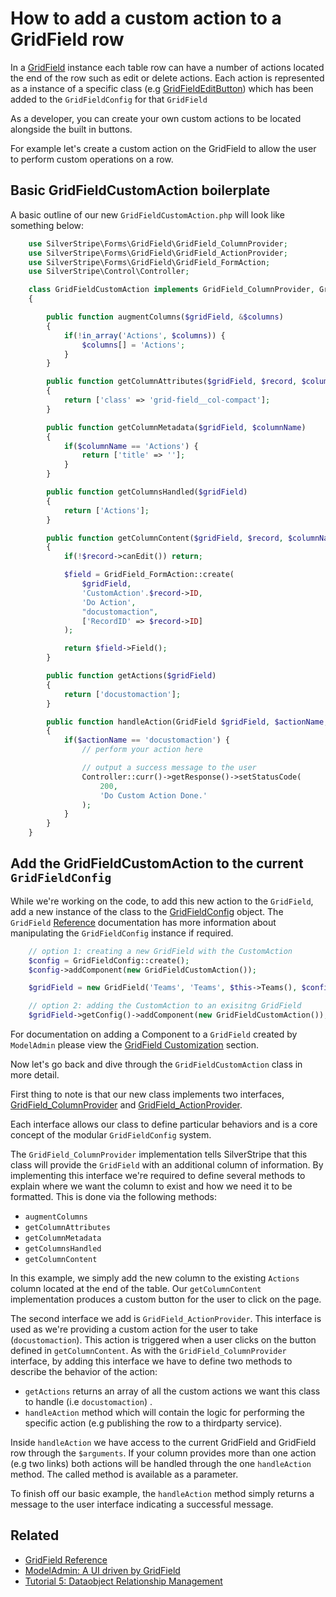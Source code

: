 # How to add a custom action to a GridField row

In a [GridField](/developer_guides/forms/field_types/gridfield) instance each table row can have a
number of actions located the end of the row such as edit or delete actions.
Each action is represented as a instance of a specific class
(e.g [GridFieldEditButton](api:SilverStripe\Forms\GridField\GridFieldEditButton)) which has been added to the `GridFieldConfig`
for that `GridField`

As a developer, you can create your own custom actions to be located alongside
the built in buttons.

For example let's create a custom action on the GridField to allow the user to
perform custom operations on a row.

## Basic GridFieldCustomAction boilerplate

A basic outline of our new `GridFieldCustomAction.php` will look like something
below:


```php
	use SilverStripe\Forms\GridField\GridField_ColumnProvider;
	use SilverStripe\Forms\GridField\GridField_ActionProvider;
	use SilverStripe\Forms\GridField\GridField_FormAction;
	use SilverStripe\Control\Controller;

    class GridFieldCustomAction implements GridField_ColumnProvider, GridField_ActionProvider 
    {

        public function augmentColumns($gridField, &$columns) 
        {
            if(!in_array('Actions', $columns)) {
                $columns[] = 'Actions';
            }
        }

        public function getColumnAttributes($gridField, $record, $columnName) 
        {
            return ['class' => 'grid-field__col-compact'];
        }

        public function getColumnMetadata($gridField, $columnName) 
        {
            if($columnName == 'Actions') {
                return ['title' => ''];
            }
        }

        public function getColumnsHandled($gridField) 
        {
            return ['Actions'];
        }

        public function getColumnContent($gridField, $record, $columnName) 
        {
            if(!$record->canEdit()) return;

            $field = GridField_FormAction::create(
                $gridField,
                'CustomAction'.$record->ID,
                'Do Action',
                "docustomaction",
                ['RecordID' => $record->ID]
            );

            return $field->Field();
        }

        public function getActions($gridField) 
        {
            return ['docustomaction'];
        }

        public function handleAction(GridField $gridField, $actionName, $arguments, $data) 
        {
            if($actionName == 'docustomaction') {
                // perform your action here

                // output a success message to the user
                Controller::curr()->getResponse()->setStatusCode(
                    200,
                    'Do Custom Action Done.'
                );
            }
        }
    }

```

## Add the GridFieldCustomAction to the current `GridFieldConfig`

While we're working on the code, to add this new action to the `GridField`, add
a new instance of the class to the [GridFieldConfig](api:SilverStripe\Forms\GridField\GridFieldConfig) object. The `GridField`
[Reference](/developer_guides/forms/field_types/gridfield) documentation has more information about
manipulating the `GridFieldConfig` instance if required.


```php
    // option 1: creating a new GridField with the CustomAction
    $config = GridFieldConfig::create();
    $config->addComponent(new GridFieldCustomAction());

    $gridField = new GridField('Teams', 'Teams', $this->Teams(), $config);

    // option 2: adding the CustomAction to an exisitng GridField
    $gridField->getConfig()->addComponent(new GridFieldCustomAction());
```

For documentation on adding a Component to a `GridField` created by `ModelAdmin`
please view the [GridField Customization](/developer_guides/forms/how_tos/create_a_gridfield_actionprovider) section.

Now let's go back and dive through the `GridFieldCustomAction` class in more
detail.

First thing to note is that our new class implements two interfaces,
[GridField_ColumnProvider](api:SilverStripe\Forms\GridField\GridField_ColumnProvider) and [GridField_ActionProvider](api:SilverStripe\Forms\GridField\GridField_ActionProvider).

Each interface allows our class to define particular behaviors and is a core
concept of the modular `GridFieldConfig` system.

The `GridField_ColumnProvider` implementation tells SilverStripe that this class
will provide the `GridField` with an additional column of information. By
implementing this interface we're required to define several methods to explain
where we want the column to exist and how we need it to be formatted. This is
done via the following methods:

 * `augmentColumns`
 * `getColumnAttributes`
 * `getColumnMetadata`
 * `getColumnsHandled`
 * `getColumnContent`

In this example, we simply add the new column to the existing `Actions` column
located at the end of the table. Our `getColumnContent` implementation produces
a custom button for the user to click on the page.

The second interface we add is `GridField_ActionProvider`. This interface is
used as we're providing a custom action for the user to take (`docustomaction`).
This action is triggered when a user clicks on the button defined in
`getColumnContent`. As with the `GridField_ColumnProvider` interface, by adding
this interface we have to define two methods to describe the behavior of the
action:

 * `getActions` returns an array of all the custom actions we want this class to
 handle (i.e `docustomaction`) .
 * `handleAction` method which will contain the logic for performing the
 specific action (e.g publishing the row to a thirdparty service).

Inside `handleAction` we have access to the current GridField and GridField row
through the `$arguments`. If your column provides more than one action (e.g two
links) both actions will be handled through the one `handleAction` method. The
called method is available as a parameter.

To finish off our basic example, the `handleAction` method simply returns a
message to the user interface indicating a successful message.

## Related

 * [GridField Reference](/developer_guides/forms/field_types/gridfield)
 * [ModelAdmin: A UI driven by GridField](/developer_guides/customising_the_admin_interface/modeladmin)
 * [Tutorial 5: Dataobject Relationship Management](/tutorials/dataobject_relationship_management)
